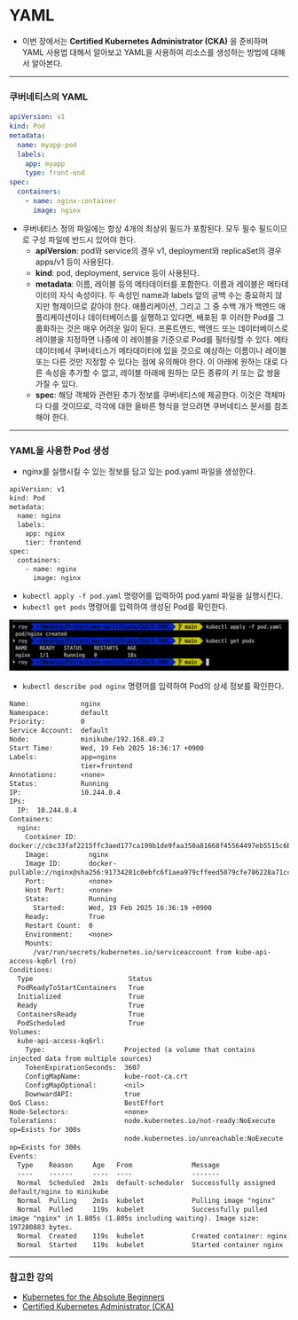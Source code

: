 # YAML

- 이번 장에서는 **Certified Kubernetes Administrator (CKA)** 을 준비하며 YAML 사용법 대해서 알아보고 YAML을 사용하여 리소스를 생성하는 방법에 대해서 알아본다.

---

### 쿠버네티스의 YAML

```yaml
apiVersion: v1
kind: Pod
metadata:
  name: myapp-pod
  labels:
    app: myapp
    type: front-end
spec:
  containers:
    - name: nginx-container
      image: nginx
```

- 쿠버네티스 정의 파일에는 항상 4개의 최상위 필드가 포함된다. 모두 필수 필드이므로 구성 파일에 반드시 있어야 한다. 
  - **apiVersion**: pod와 service의 경우 v1, deployment와 replicaSet의 경우 apps/v1 등이 사용된다.
  - **kind**: pod, deployment, service 등이 사용된다.
  - **metadata**: 이름, 레이블 등의 메타데이터를 포함한다.
    이름과 레이블은 메타데이터의 자식 속성이다. 두 속성인 name과 labels 앞의 공백 수는 중요하지 않지만 형제이므로 같아야 한다.
    애플리케이션, 그리고 그 중 수백 개가 백엔드 애플리케이션이나 데이터베이스를 실행하고 있다면, 배포된 후 이러한 Pod를 그룹화하는 것은 매우 어려운 일이 된다.
    프론트엔드, 백엔드 또는 데이터베이스로 레이블을 지정하면 나중에 이 레이블을 기준으로 Pod를 필터링할 수 있다.
    메타데이터에서 쿠버네티스가 메타데이터에 있을 것으로 예상하는 이름이나 레이블 또는 다른 것만 지정할 수 있다는 점에 유의해야 한다.
    이 아래에 원하는 대로 다른 속성을 추가할 수 없고, 레이블 아래에 원하는 모든 종류의 키 또는 값 쌍을 가질 수 있다.
  - **spec**: 해당 객체와 관련된 추가 정보를 쿠버네티스에 제공한다. 이것은 객체마다 다를 것이므로, 각각에 대한 올바른 형식을 얻으려면 쿠버네티스 문서를 참조해야 한다.

---

### YAML을 사용한 Pod 생성

- nginx를 실행시킬 수 있는 정보를 담고 있는 pod.yaml 파일을 생성한다.

```ymal
apiVersion: v1
kind: Pod
metadata:
  name: nginx
  labels:
    app: nginx
    tier: frontend
spec:
  containers:
    - name: nginx
      image: nginx
```

- `kubectl apply -f pod.yaml` 명령어를 입력하여 pod.yaml 파일을 실행시킨다.
- `kubectl get pods` 명령어를 입력하여 생성된 Pod를 확인한다.

![](images/1-kubectl-apply-pod.png)

- `kubectl describe pod nginx` 명령어를 입력하여 Pod의 상세 정보를 확인한다.

```shell
Name:             nginx
Namespace:        default
Priority:         0
Service Account:  default
Node:             minikube/192.168.49.2
Start Time:       Wed, 19 Feb 2025 16:36:17 +0900
Labels:           app=nginx
                  tier=frontend
Annotations:      <none>
Status:           Running
IP:               10.244.0.4
IPs:
  IP:  10.244.0.4
Containers:
  nginx:
    Container ID:   docker://cbc33faf2215ffc3aed177ca199b1de9faa350a81668f45564497eb5515c6b6d
    Image:          nginx
    Image ID:       docker-pullable://nginx@sha256:91734281c0ebfc6f1aea979cffeed5079cfe786228a71cc6f1f46a228cde6e34
    Port:           <none>
    Host Port:      <none>
    State:          Running
      Started:      Wed, 19 Feb 2025 16:36:19 +0900
    Ready:          True
    Restart Count:  0
    Environment:    <none>
    Mounts:
      /var/run/secrets/kubernetes.io/serviceaccount from kube-api-access-kq6rl (ro)
Conditions:
  Type                        Status
  PodReadyToStartContainers   True
  Initialized                 True
  Ready                       True
  ContainersReady             True
  PodScheduled                True
Volumes:
  kube-api-access-kq6rl:
    Type:                    Projected (a volume that contains injected data from multiple sources)
    TokenExpirationSeconds:  3607
    ConfigMapName:           kube-root-ca.crt
    ConfigMapOptional:       <nil>
    DownwardAPI:             true
QoS Class:                   BestEffort
Node-Selectors:              <none>
Tolerations:                 node.kubernetes.io/not-ready:NoExecute op=Exists for 300s
                             node.kubernetes.io/unreachable:NoExecute op=Exists for 300s
Events:
  Type    Reason     Age   From               Message
  ----    ------     ----  ----               -------
  Normal  Scheduled  2m1s  default-scheduler  Successfully assigned default/nginx to minikube
  Normal  Pulling    2m1s  kubelet            Pulling image "nginx"
  Normal  Pulled     119s  kubelet            Successfully pulled image "nginx" in 1.805s (1.805s including waiting). Image size: 197280883 bytes.
  Normal  Created    119s  kubelet            Created container: nginx
  Normal  Started    119s  kubelet            Started container nginx
```

---

### 참고한 강의

- [Kubernetes for the Absolute Beginners](https://www.udemy.com/course/learn-kubernetes)
- [Certified Kubernetes Administrator (CKA)](https://www.udemy.com/course/certified-kubernetes-administrator-with-practice-tests)
